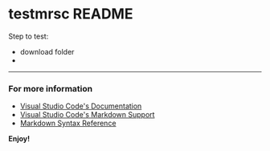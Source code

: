 # testmrsc README


Step to test:
- download folder
- 
---


### For more information

* [Visual Studio Code's Documentation](https://code.visualstudio.com/api/)
* [Visual Studio Code's Markdown Support](http://code.visualstudio.com/docs/languages/markdown)
* [Markdown Syntax Reference](https://help.github.com/articles/markdown-basics/)

**Enjoy!**
